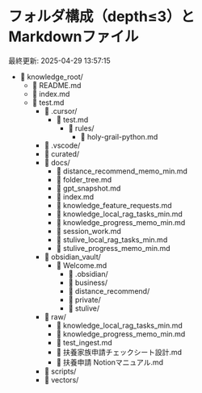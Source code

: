 # フォルダ構成（depth≤3）とMarkdownファイル

最終更新: 2025-04-29 13:57:15

- 📂 knowledge_root/
  - 📄 README.md
  - 📄 index.md
  - 📄 test.md
    - 📂 .cursor/
      - 📄 test.md
        - 📂 rules/
          - 📄 holy-grail-python.md
    - 📂 .vscode/
    - 📂 curated/
    - 📂 docs/
      - 📄 distance_recommend_memo_min.md
      - 📄 folder_tree.md
      - 📄 gpt_snapshot.md
      - 📄 index.md
      - 📄 knowledge_feature_requests.md
      - 📄 knowledge_local_rag_tasks_min.md
      - 📄 knowledge_progress_memo_min.md
      - 📄 session_work.md
      - 📄 stulive_local_rag_tasks_min.md
      - 📄 stulive_progress_memo_min.md
    - 📂 obsidian_vault/
      - 📄 Welcome.md
        - 📂 .obsidian/
        - 📂 business/
        - 📂 distance_recommend/
        - 📂 private/
        - 📂 stulive/
    - 📂 raw/
      - 📄 knowledge_local_rag_tasks_min.md
      - 📄 knowledge_progress_memo_min.md
      - 📄 test_ingest.md
      - 📄 扶養家族申請チェックシート設計.md
      - 📄 扶養申請 Notionマニュアル.md
    - 📂 scripts/
    - 📂 vectors/
